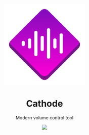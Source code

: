 <p align="center">
  <img src="https://github.com/PolyMeilex/Cathode/raw/master/data/icons/hicolor/scalable/apps/com.github.polymeilex.Cathode.svg">
  <h1 align="center">Cathode</h1>  
  <p align="center">Modern volume control tool</p>  
</p>
<p align="center">
  <img width="400" src="https://i.imgur.com/prlpnF8.png">
</p>
